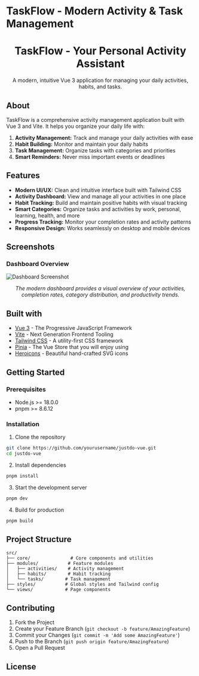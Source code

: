 # TaskFlow - Modern Activity & Task Management

<p align="center">
  <h1 align="center">TaskFlow - Your Personal Activity Assistant</h1>
  <p align="center">
    A modern, intuitive Vue 3 application for managing your daily activities, habits, and tasks.
  </p>
</p>

## About

TaskFlow is a comprehensive activity management application built with Vue 3 and Vite. It helps you organize your daily life with:

1. **Activity Management:** Track and manage your daily activities with ease
2. **Habit Building:** Monitor and maintain your daily habits
3. **Task Management:** Organize tasks with categories and priorities
4. **Smart Reminders:** Never miss important events or deadlines

## Features

- **Modern UI/UX:** Clean and intuitive interface built with Tailwind CSS
- **Activity Dashboard:** View and manage all your activities in one place
- **Habit Tracking:** Build and maintain positive habits with visual tracking
- **Smart Categories:** Organize tasks and activities by work, personal, learning, health, and more
- **Progress Tracking:** Monitor your completion rates and activity patterns
- **Responsive Design:** Works seamlessly on desktop and mobile devices

## Screenshots

### Dashboard Overview

![Dashboard Screenshot](docs/dashboard.png)
<p align="center"><i>The modern dashboard provides a visual overview of your activities, completion rates, category distribution, and productivity trends.</i></p>

## Built with

- [Vue 3](https://vuejs.org/) - The Progressive JavaScript Framework
- [Vite](https://vitejs.dev/) - Next Generation Frontend Tooling
- [Tailwind CSS](https://tailwindcss.com/) - A utility-first CSS framework
- [Pinia](https://pinia.vuejs.org/) - The Vue Store that you will enjoy using
- [Heroicons](https://heroicons.com/) - Beautiful hand-crafted SVG icons

## Getting Started

### Prerequisites

- Node.js >= 18.0.0
- pnpm >= 8.6.12

### Installation

1. Clone the repository
```bash
git clone https://github.com/yourusername/justdo-vue.git
cd justdo-vue
```

2. Install dependencies
```bash
pnpm install
```

3. Start the development server
```bash
pnpm dev
```

4. Build for production
```bash
pnpm build
```

## Project Structure

```
src/
├── core/               # Core components and utilities
├── modules/           # Feature modules
│   ├── activities/    # Activity management
│   ├── habits/        # Habit tracking
│   └── tasks/        # Task management
├── styles/           # Global styles and Tailwind config
└── views/            # Page components
```

## Contributing

1. Fork the Project
2. Create your Feature Branch (`git checkout -b feature/AmazingFeature`)
3. Commit your Changes (`git commit -m 'Add some AmazingFeature'`)
4. Push to the Branch (`git push origin feature/AmazingFeature`)
5. Open a Pull Request

## License

